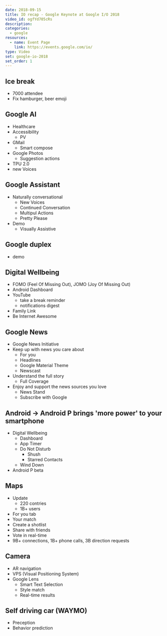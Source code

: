 ```yaml
---
date: 2018-09-15
title: IO recap - Google Keynote at Google I/O 2018
video_id: ogfYd705cRs
description:
categories:
  - google
resources:
  - name: Event Page
    link: https://events.google.com/io/
type: Video
set: google-io-2018
set_order: 1
---
```


## Ice break
  - 7000 attendee
  - Fix hamburger, beer emoji 

## Google AI
  - Healthcare
  - Accessibility
    - PV
  - GMail
    - Smart compose
  - Google Photos
    - Suggestion actions
  - TPU 2.0
  - new Voices
## Google Assistant
  - Naturally conversational
    - New Voices
    - Continued Conversation
    - Multipul Actions
    - Pretty Please
  - Demo
    - Visually Assistive
## Google duplex
  - demo
## Digital Wellbeing
  - FOMO (Feel Of Missing Out), JOMO (Joy Of Missing Out)
  - Android Dashboard
  - YouTube
    - take a break reminder
    - notifications digest
  - Family Link
  - Be Internet Awesome
## Google News
  - Google News Initiative
  - Keep up with news you care about
    - For you
    - Headlines
    - Google Material Theme
    - Newscast
  - Understand the full story
    - Full Coverage
  - Enjoy and support the news sources you love
    - News Stand
    - Subscribe with Google
## Android → Android P brings 'more power' to your smartphone
  - Digital Wellbeing
    - Dashboard
    - App Timer
    - Do Not Disturb
      - Shush
      - Starred Contacts
    - Wind Down
  - Android P beta
## Maps
  - Update
    - 220 contries
    - 1B+ users
  - For you tab
  - Your match
  - Create a shotlist
  - Share with friends
  - Vote in real-time
  - 9B+ connections, 1B+ phone calls, 3B direction requests
## Camera
  - AR navigation
  - VPS (Visual Positioning System)
  - Google Lens
    - Smart Text Selection
    - Style match
    - Real-time results
## Self driving car (WAYMO)
  - Preception
  - Behavior prediction
